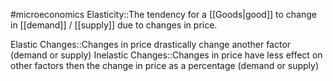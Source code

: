 #microeconomics 
Elasticity::The tendency for a [[Goods|good]] to change in [[demand]] / [[supply]] due to changes in price.

Elastic Changes::Changes in price drastically change another factor (demand or supply)
Inelastic Changes::Changes in price have less effect on other factors then the change in price as a percentage (demand or supply)